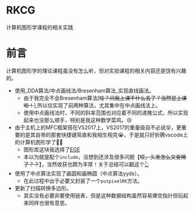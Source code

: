 # RKCG
计算机图形学课程的相关实践

# 前言
计算机图形学的理论课程虽没有怎么听，但对实验课程的相关内容还是饶有兴趣的。

- 使用_DDA算法/中点画线法/Bresenham算法_实现直线画法。
    * 由于我完全不会Bresenham算法[~~啥？问我上课干什么去了？当然是上课啦！~~],所以仅实现了前两种算法，尤其集中在中点画线法上。
    * 使用中点画线法时，不同的斜率范围也对应着不同的递推公式，所以实现起来也没那么顺手，特别是我这种数学菜鸡。:cry:
- 由于主机上的MFC框架搭在VS2017上，VS2017的重量级自不必说:dizzy_face:，更重要的是其自带的那套快捷键简直和我相生相克:sob:，于是就只好折腾vscode上的计算机图形学了:punch::punch:
  * 图形库这块我选择了[EGE](https://github.com/wysaid/xege)
  * 本以为就是配个`include`，没想到还涉及很多问题【~~哎，头发怎么又变稀了？？~~】，当然收获也颇为丰厚！关于总结可以戳这个[:point_up_2:](https://crazyokd.github.io/2021/10/10/%E8%A7%A3%E5%86%B3vscode%E5%BC%95%E7%94%A8c++%E5%A4%96%E9%83%A8%E5%BA%93%E6%8A%A5%E9%94%99/)
- 使用了中点算法实现了画圆和画椭圆（中点算法yyds）。
    * 在此过程中出于必要又封装了一个`putpixelRK`方法。
- 更新了扫描转换多边形。
    * 其实没有必要非要使用链表，但是这种数据结构虽然容易爆空指针但玩起来同样也很有意思。
